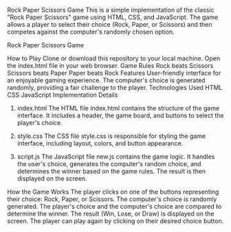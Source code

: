 Rock Paper Scissors Game
This is a simple implementation of the classic "Rock Paper Scissors" game using HTML, CSS, and JavaScript. The game allows a player to select their choice (Rock, Paper, or Scissors) and then competes against the computer's randomly chosen option.

Rock Paper Scissors Game

How to Play
Clone or download this repository to your local machine.
Open the index.html file in your web browser.
Game Rules
Rock beats Scissors
Scissors beats Paper
Paper beats Rock
Features
User-friendly interface for an enjoyable gaming experience.
The computer's choice is generated randomly, providing a fair challenge to the player.
Technologies Used
HTML
CSS
JavaScript
Implementation Details
1. index.html
The HTML file index.html contains the structure of the game interface. It includes a header, the game board, and buttons to select the player's choice.

2. style.css
The CSS file style.css is responsible for styling the game interface, including layout, colors, and button appearance.

3. script.js
The JavaScript file new.js contains the game logic. It handles the user's choice, generates the computer's random choice, and determines the winner based on the game rules. The result is then displayed on the screen.

How the Game Works
The player clicks on one of the buttons representing their choice: Rock, Paper, or Scissors.
The computer's choice is randomly generated.
The player's choice and the computer's choice are compared to determine the winner.
The result (Win, Lose, or Draw) is displayed on the screen.
The player can play again by clicking on their desired choice button.
